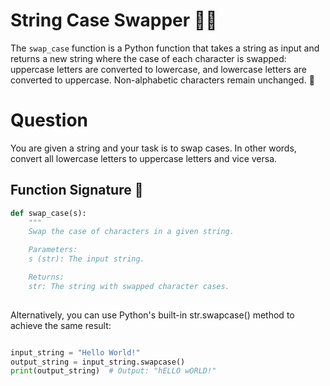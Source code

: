 # String Case Swapper 🔀🔠

The `swap_case` function is a Python function that takes a string as input and returns a new string where the case of each character is swapped: uppercase letters are converted to lowercase, and lowercase letters are converted to uppercase. Non-alphabetic characters remain unchanged. 💼

# Question
You are given a string and your task is to swap cases. In other words, convert all lowercase letters to uppercase letters and vice versa.

## Function Signature 📝

```python
def swap_case(s):
    """
    Swap the case of characters in a given string.

    Parameters:
    s (str): The input string.

    Returns:
    str: The string with swapped character cases.
   
```

Alternatively, you can use Python's built-in str.swapcase() method to achieve the same result:

```python

input_string = "Hello World!"
output_string = input_string.swapcase()
print(output_string)  # Output: "hELLO wORLD!"

```
